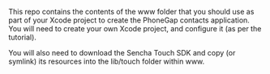This repo contains the contents of the www folder that you should use as part of your Xcode project to create the PhoneGap contacts application. You will need to create your own Xcode project, and configure it (as per the tutorial).

You will also need to download the Sencha Touch SDK and copy (or symlink) its resources into the lib/touch folder within www.
